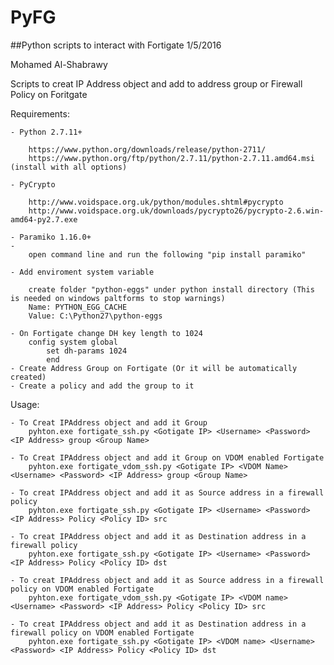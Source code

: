 # PyFG
##Python scripts to interact with Fortigate
1/5/2016

Mohamed Al-Shabrawy
 
Scripts to creat IP Address object and add to address group or Firewall Policy on Foritgate


Requirements:

	- Python 2.7.11+
	
		https://www.python.org/downloads/release/python-2711/
		https://www.python.org/ftp/python/2.7.11/python-2.7.11.amd64.msi (install with all options)

	- PyCrypto
	
		http://www.voidspace.org.uk/python/modules.shtml#pycrypto
		http://www.voidspace.org.uk/downloads/pycrypto26/pycrypto-2.6.win-amd64-py2.7.exe
	
	- Paramiko 1.16.0+
	- 
		open command line and run the following "pip install paramiko"

	- Add enviroment system variable
	
		create folder "python-eggs" under python install directory (This is needed on windows paltforms to stop warnings)
		Name: PYTHON_EGG_CACHE
		Value: C:\Python27\python-eggs

	- On Fortigate change DH key length to 1024
		config system global
			set dh-params 1024
			end
	- Create Address Group on Fortigate (Or it will be automatically created)
	- Create a policy and add the group to it
		

Usage:

	- To Creat IPAddress object and add it Group
		pyhton.exe fortigate_ssh.py <Gotigate IP> <Username> <Password> <IP Address> group <Group Name>
		
	- To Creat IPAddress object and add it Group on VDOM enabled Fortigate
		pyhton.exe fortigate_vdom_ssh.py <Gotigate IP> <VDOM Name> <Username> <Password> <IP Address> group <Group Name>
		
	- To creat IPAddress object and add it as Source address in a firewall policy
		pyhton.exe fortigate_ssh.py <Gotigate IP> <Username> <Password> <IP Address> Policy <Policy ID> src
		
	- To creat IPAddress object and add it as Destination address in a firewall policy
		pyhton.exe fortigate_ssh.py <Gotigate IP> <Username> <Password> <IP Address> Policy <Policy ID> dst
		
	- To creat IPAddress object and add it as Source address in a firewall policy on VDOM enabled Fortigate
		pyhton.exe fortigate_vdom_ssh.py <Gotigate IP> <VDOM name> <Username> <Password> <IP Address> Policy <Policy ID> src
		
	- To creat IPAddress object and add it as Destination address in a firewall policy on VDOM enabled Fortigate
		pyhton.exe fortigate_ssh.py <Gotigate IP> <VDOM name> <Username> <Password> <IP Address> Policy <Policy ID> dst
